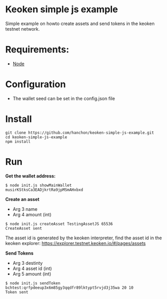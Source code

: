 # Keoken simple js example

Simple example on howto create assets and send tokens in the keoken testnet network.

# Requirements:

* [Node](https://docs.hanchon.io/utils/install-node-version-manager)


# Configuration

* The wallet seed can be set in the config.json file


# Install

```
git clone https://github.com/hanchon/keoken-simple-js-example.git
cd keoken-simple-js-example
npm install
```

# Run 
**Get the wallet address:**
```
$ node init.js showMainWallet
musirKStksCa3EADjkrtRa9jpMSmAHxbxd
```

**Create an asset**
* Arg 3 name 
* Arg 4 amount (int)
```
$ node init.js createAsset TestingAssetJS 65536
CreateAsset sent
```

The asset id is generated by the keoken interpreter, find the asset id in the keoken explorer:
https://explorer.testnet.keoken.io/#/pages/assets

**Send Tokens**
* Arg 3 destinty 
* Arg 4 asset id (int)
* Arg 5 amount (int)

```
$ node init.js sendToken bchtest:qrfpdeeup3x6m85gy3qqdfr89lktypt5rvjd3j35wa 20 10
Token sent
```

